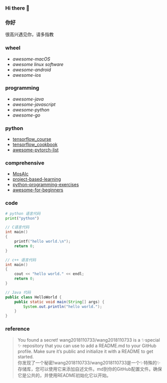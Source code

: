 ### Hi there 👋

<!--
**wang2018110733/wang2018110733** is a ✨ _special_ ✨ repository because its `README.md` (this file) appears on your GitHub profile.

Here are some ideas to get you started:

- 🔭 I’m currently working on ...
- 🌱 I’m currently learning ...
- 👯 I’m looking to collaborate on ...
- 🤔 I’m looking for help with ...
- 💬 Ask me about ...
- 📫 How to reach me: ...
- 😄 Pronouns: ...
- ⚡ Fun fact: ...
-->
### 你好
很高兴遇见你，请多指教

### wheel

- *awesome-macOS*  
- *awesome linux software*  
- *awesome-android*  
- *awesome-ios*  


### programming
- *awesome-java*  
- *awesome-javascript*
- *awesome-python*  
- *awesome-go*  

### python
- [tensorflow_course](https://github.com/nfmcclure/tensorflow_cookbook)  
- [tensorflow_cookbook](https://github.com/nfmcclure/tensorflow_cookbook)  
- [awesome-pytorch-list](https://github.com/bharathgs/Awesome-pytorch-list)  

### comprehensive
- [MosAIc](https://microsoft.github.io/art/)  
- [project-based-learning](https://github.com/tuvtran/project-based-learning)  
- [python-programming-exercises](https://github.com/zhiwehu/Python-programming-exercises) 
- [awesome-for-beginners](https://github.com/MunGell/awesome-for-beginners)  

### code

```python
# python 语言代码
print("python")
```

```c
// C语言代码
int main() 
{
    printf("hello world.\n");
    return 0;
}
```

```cpp
// c++ 语言代码
int main()
{
    cout << "hello world." << endl; 
    return 0;
}
```

```java
// Java 代码
public class HelloWorld {
    public static void main(String[] args) {
        System.out.println("hello world.");
    }
}
```

### reference
>You found a secret! wang2018110733/wang2018110733 is a ✨special ✨ repository that you can use to add a README.md to your GitHub profile. Make sure it’s public and initialize it with a README to get started.  
>你发现了一个秘密!wang2018110733/wang2018110733是一个✨特殊的✨存储库，您可以使用它来添加自述文件。md到你的GitHub配置文件。确保它是公共的，并使用README初始化它以开始。


